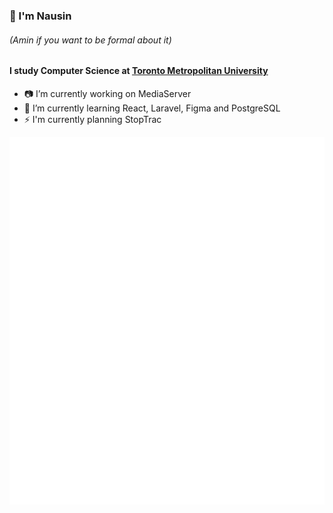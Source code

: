 ### 👋 I'm Nausin
<h6>(Amin if you want to be formal about it)</h6>

<h4>I study Computer Science at <a href="https://tmucscu.com/">Toronto Metropolitan University</a></h4>

- 📷 I’m currently working on MediaServer
- 🌱 I’m currently learning React, Laravel, Figma and PostgreSQL
- ⚡ I'm currently planning StopTrac


<img align='left' src="https://github.com/aminnausin/stats/blob/master/generated/overview.svg#gh-dark-mode-only" />
<img align='center' src="https://github.com/aminnausin/stats/blob/master/generated/languages.svg#gh-dark-mode-only" />

<!--
**aminnausin/aminnausin** is a ✨ _special_ ✨ repository because its `README.md` (this file) appears on your GitHub profile.

Here are some ideas to get you started:
- 🔭 I’m currently working on

- 👯 I’m looking to collaborate on ...
- 🤔 I’m looking for help with ...
- 💬 Ask me about ...
- 📫 How to reach me: ...
- 😄 Pronouns: ...
- ⚡ Fun fact: ...
-->
